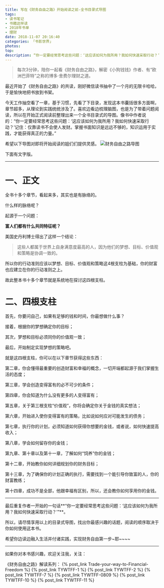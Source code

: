 ```yaml
---
title: 写在《财务自由之路》开始阅读之前-全书目录式导图
tags:
- 读书笔记
- 书籍这样读
- 2018年书单
- 理财
date: 2018-11-07 20:16:40
categories: 「书影世界」
photos:
top:
description: “你一定要经常思考这些问题：‘这应该如何为我所用？我如何快速采取行动？’记住：仅靠读书不会使人发财。掌握书面知识是远远不够的，知识运用于实践，才能获得真正的力量。”所以，在看《财务自由之路》之前，做了个导图，指引自己在阅读过程中边找问题边实践。
---
```

>每次3分钟，陪你一起看《财务自由之路》，解密《小狗钱钱》作者、有“欧洲巴菲特”之称的博多·舍费尔理财之道。

最近开始了《财务自由之路》的共读，刚好微信读书抽中了一个月的无限卡哈哈，于是愉快地把书放到书架。

今天工作抽空看了一章，基于习惯，先看了下目录，发现这本书囊括很多方面啊，章节超多，从理论到实践统统涉及了。喜欢边看边梳理脑图，也是为了带着问题阅读，所以在开始正式阅读前整理出来一个全书目录式的导图。像书中作者说的：“你一定要经常思考这些问题：‘这应该如何为我所用？我如何快速采取行动？’记住：仅靠读书不会使人发财。掌握书面知识是远远不够的，知识运用于实践，才能获得真正的力量。”

希望以下导图对即将开始阅读的姐们们提供灵感。
![财务自由之路导图](脑图.jpg)

下面有文字版。

---

# 一、正文

全书十多个章节，看起来多，其实也是有脉络的。

什么样的脉络呢？

起源于一个问题：

**富人们都有什么共同特征呢？**

美国史丹利博士得出了这样一个结论：

>这些人都属于世界上自身满意度最高的人，因为他们的梦想、目标、价值观和策略是协调一致的。

所以你的行动准则应该以梦想、目标、价值观和策略这4根支柱为基础，你的财富也应建立在你的行动准则之上。

故此整本书十多个章节就是系统地在探讨这四根支柱。

# 二、四根支柱

首先，你要问自己，如果有足够的钱和时间，你最想做什么事？

接着，根据你的梦想确定你的目标；

其次，梦想和目标必须同你的价值观一致；

最后，开始制定实现梦想的策略吧。

就是这四根支柱，你可以在以下章节获得这些东西：

第二章，你会懂得最重要的创造财富和幸福的概念，一切开端都起源于我们掌握生活的态度；

第三章，学会创造变得富有的必不可少的条件；

第四章，你会知道为什么没有更多的人变得富有；

第五章，关于第三根支柱“价值观”，你将会确定你关于金钱的真实想法；

第六章，开始进入使你变得富有的策略，比如说如何应对可能发生的债务；

第七章，执行你的计划，必须知道如何获得你想要的金钱，或者说，如何快速提高收入；

第八章，学会如何留存你的金钱；

第九章、第十章以及第十一章，了解如何“饲养”你的金钱；

第十二章，开始教你如何详细规划你的财务目标；

第十三章，为了确保你的计划正确的执行，需要找到一个能引导你致富的人，你的财富教练；

第十四章，成功不是全部，他跟幸福有区别，所以，还会教你如何享用你的金钱。

---

最后重复作者一开始的一句话**“你一定要经常思考这些问题：‘这应该如何为我所用？我如何快速采取行动？’”**。

所以，请尽情享用以上的目录式导图，找出你最感兴趣的话题，阅读的顺序取决于你如何使用这本书。

希望你边读边融入生活并付诸实践，实现财务自由第一步~耶~~~~

---
如果你对本书感兴趣，欢迎关注我，关注：

《财务自由之路》解读系列：
{% post_link Trade-your-way-to-Financial-Freedom %}
{% post_link TYWTFF-1 %}
{% post_link TYWTFF-2 %}
{% post_link TYWTFF-7 %}
{% post_link TYWTFF-0809 %}
{% post_link TYWTFF-10 %}
{% post_link TYWTFF-11 %}
